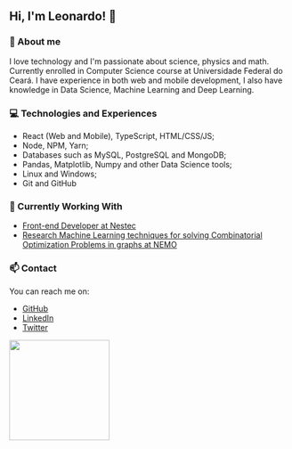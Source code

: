 ## Hi, I'm Leonardo! 👋


### 📝 About me
I love technology and I'm passionate about science, physics and math.
Currently enrolled in Computer Science course at Universidade Federal do Ceará.
I have experience in both web and mobile development, I also have knowledge in Data Science, Machine Learning and Deep Learning. 

### 💻 Technologies and Experiences 
- React (Web and Mobile), TypeScript, HTML/CSS/JS;
- Node, NPM, Yarn;
- Databases such as MySQL, PostgreSQL and MongoDB;
- Pandas, Matplotlib, Numpy and other Data Science tools;
- Linux and Windows;
- Git and GitHub

### 🚧 Currently Working With
- [Front-end Developer at Nestec](https://nestec.com.br/)
- [Research Machine Learning techniques for solving Combinatorial Optimization Problems in graphs at NEMO](http://nemo.ufc.br/)

<!-- <img height="180em" src="https://github-readme-stats.vercel.app/api/top-langs/?username=leondavidtb&layout=compact&langs_count=16&theme=dracula"/> -->

### 📫 Contact 
You can reach me on:
* [GitHub](https://github.com/leondavidtb)
* [LinkedIn](https://www.linkedin.com/in/leondavidtb/)
* [Twitter](https://twitter.com/leondavidtb)

<img height="180em" src="https://github-readme-stats.vercel.app/api?username=leondavidtb&show_icons=true&theme=dracula&include_all_commits=true&count_private=true"/>

